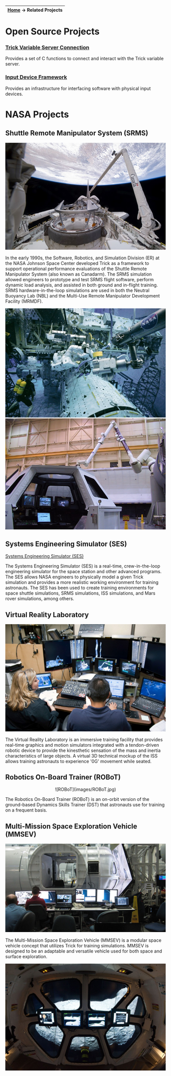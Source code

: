 | [Home](Home) → Related Projects |
|---------------------------------|

# Open Source Projects

### [Trick Variable Server Connection](https://github.com/SMASH-Lab/trick_variable_server_connection)
Provides a set of C functions to connect and interact with the Trick variable server.

### [Input Device Framework](https://github.com/nasa/IDF)
Provides an infrastructure for interfacing software with physical input devices.

# NASA Projects

## Shuttle Remote Manipulator System (SRMS)
![SRMS](images/SRMS.jpg)


In the early 1990s, the Software, Robotics, and Simulation Division (ER) at the NASA Johnson Space Center developed Trick as a framework to support operational performance evaluations of the Shuttle Remote Manipulator System (also known as Canadarm). The SRMS simulation allowed engineers to prototype and test SRMS flight software, perform dynamic load analysis, and assisted in both ground and in-flight training. SRMS hardware-in-the-loop simulations are used in both the Neutral Buoyancy Lab (NBL) and the Multi-Use Remote Manipulator Development Facility (MRMDF).


![Neutral Buoyancy Lab (NBL)](images/NBL.jpg)
![Multi-Use Remote Manipulator Development Facility (MRMDF)](images/MRMDF.jpg)

## Systems Engineering Simulator (SES)

[Systems Engineering Simulator (SES)](images/SES.jpg)


The Systems Engineering Simulator (SES) is a real-time, crew-in-the-loop engineering simulator for the space station and other advanced programs. The SES allows NASA engineers to physically model a given Trick simulation and provides a more realistic working environment for training astronauts. The SES has been used to create training environments for space shuttle simulations, SRMS simulations, ISS simulations, and Mars rover simulations, among others.

## Virtual Reality Laboratory

![VRLab](images/VRLab.jpg)


The Virtual Reality Laboratory is an immersive training facility that provides real-time graphics and motion simulators integrated with a tendon-driven robotic device to provide the kinesthetic sensation of the mass and inertia characteristics of large objects. A virtual 3D technical mockup of the ISS allows training astronauts to experience '0G' movement while seated. 

## Robotics On-Board Trainer (ROBoT)
<p align="center">
![ROBoT](images/ROBoT.jpg)
</p>

The Robotics On-Board Trainer (ROBoT) is an on-orbit version of the ground-based Dynamics Skills Trainer (DST) that astronauts use for training on a frequent basis.

## Multi-Mission Space Exploration Vehicle (MMSEV)

![MMSEV](images/MMSEV.jpg)


The Multi-Mission Space Exploration Vehicle (MMSEV) is a modular space vehicle concept that utilizes Trick for training simulations. MMSEV is designed to be an adaptable and versatile vehicle used for both space and surface exploration.

![MMSEV2](images/MMSEV2.jpg)

